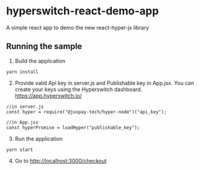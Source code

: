 # hyperswitch-react-demo-app

A simple react app to demo the new react-hyper-js library

## Running the sample

1. Build the application

```
yarn install
```

2. Provide valid Api key in server.js and Publishable key in App.jsx. You can create your keys using the Hyperswitch dashboard. https://app.hyperswitch.io/

```
//in server.js
const hyper = require("@juspay-tech/hyper-node")("api_key");
```

```
//in App.jsx
const hyperPromise = loadHyper("publishable_key");
```

3. Run the application

```
yarn start
```

4. Go to [http://localhost:3000/checkout](http://localhost:3000/checkout)
